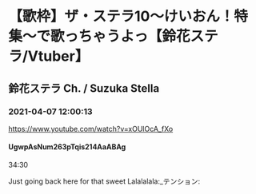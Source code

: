 # 【歌枠】ザ・ステラ10～けいおん！特集～で歌っちゃうよっ【鈴花ステラ/Vtuber】
## 鈴花ステラ Ch. / Suzuka Stella
### 2021-04-07 12:00:13
https://www.youtube.com/watch?v=xOUlOcA_fXo
#### UgwpAsNum263pTqis214AaABAg
34:30

Just going back here for that sweet Lalalalala:_テンション:

